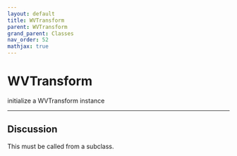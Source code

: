```yaml
---
layout: default
title: WVTransform
parent: WVTransform
grand_parent: Classes
nav_order: 52
mathjax: true
---
```


#  WVTransform

initialize a WVTransform instance


---

## Discussion

  This must be called from a subclass.
  
